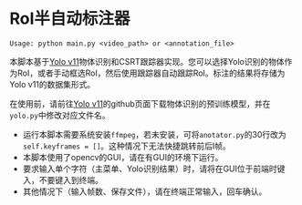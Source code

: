 # RoI半自动标注器

`Usage: python main.py <video_path> or <annotation_file>`

本脚本基于[Yolo v11](https://github.com/aji-li/ultralytics-v11)物体识别和CSRT跟踪器实现。您可以选择Yolo识别的物体作为RoI，或者手动框选RoI，然后使用跟踪器自动跟踪RoI。标注的结果将存储为Yolo v11的数据集形式。

在使用前，请前往[Yolo v11](https://github.com/aji-li/ultralytics-v11)的github页面下载物体识别的预训练模型，并在`yolo.py`中修改对应文件名。

- 运行本脚本需要系统安装`ffmpeg`，若未安装，可将`anotator.py`的30行改为`self.keyframes = []`。这种情况下无法快捷跳转前后I帧。
- 本脚本使用了opencv的GUI，请在有GUI的环境下运行。
- 要求输入单个字符（主菜单、Yolo识别结果）时，请将在GUI位于前端时键入，不要键入到终端。
- 其他情况下（输入帧数、保存文件），请在终端正常输入，回车确认。